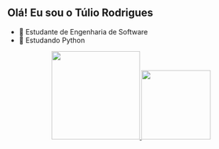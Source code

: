 ## Olá! Eu sou o Túlio Rodrigues

- 📘 Estudante de Engenharia de Software
- 📘 Estudando Python

<div align="center">
  <a href="https://github.com/tuliorav">
  <img height="180em" src="https://github-readme-stats.vercel.app/api?username=tuliorav&show_icons=true&theme=dark&include_all_commits=true&count_private=true"/>
  <img height="141em" src="https://github-readme-stats.vercel.app/api/top-langs/?username=tuliorav&layout=compact&langs_count=7&theme=dark"/>
</div>
  
  
